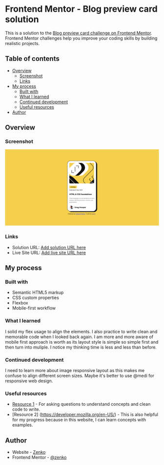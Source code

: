 # Frontend Mentor - Blog preview card solution

This is a solution to the [Blog preview card challenge on Frontend Mentor](https://www.frontendmentor.io/challenges/blog-preview-card-ckPaj01IcS). Frontend Mentor challenges help you improve your coding skills by building realistic projects.

## Table of contents

- [Overview](#overview)
  - [Screenshot](#screenshot)
  - [Links](#links)
- [My process](#my-process)
  - [Built with](#built-with)
  - [What I learned](#what-i-learned)
  - [Continued development](#continued-development)
  - [Useful resources](#useful-resources)
- [Author](#author)

## Overview

### Screenshot

![profilecard review](./assets/images/Screenshot.png)

### Links

- Solution URL: [Add solution URL here](https://your-solution-url.com)
- Live Site URL: [Add live site URL here](https://your-live-site-url.com)

## My process

### Built with

- Semantic HTML5 markup
- CSS custom properties
- Flexbox
- Mobile-first workflow

### What I learned

I solid my flex usage to align the elements. I also practice to write clean and memorable code when I looked back again. I am more and more aware of mobile first approach is worth as its layout style is simple so simple first and then turn into muliple. I notice my thinking time is less and less than before.

### Continued development

I need to learn more about image responsive layout as this makes me confuse to align different screen sizes. Maybe it's better to use @medi for responsive web design.

### Useful resources

- [Resource 1](https://chatgpt.com/) - For asking questions to understand concepts and clean code to write.
- [Resource 2] (https://developer.mozilla.org/en-US/) - This is also helpful for my progress because in this website, I can learn concepts with examples.

## Author

- Website - [Zenko](https://github.com/ZinLinnHtoo-zenko)
- Frontend Mentor - [@zenko](https://www.frontendmentor.io/profile/ZinLinnHtoo-zenko)
